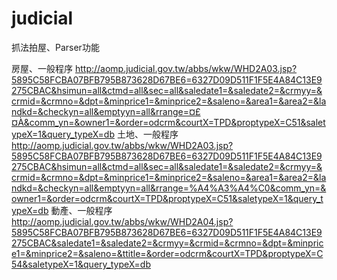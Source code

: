 # judicial
抓法拍屋、Parser功能

房屋、一般程序
http://aomp.judicial.gov.tw/abbs/wkw/WHD2A03.jsp?5895C58FCBA07BFB795B873628D67BE6=6327D09D511F1F5E4A84C13E9275CBAC&hsimun=all&ctmd=all&sec=all&saledate1=&saledate2=&crmyy=&crmid=&crmno=&dpt=&minprice1=&minprice2=&saleno=&area1=&area2=&landkd=&checkyn=all&emptyyn=all&rrange=¤£¤À&comm_yn=&owner1=&order=odcrm&courtX=TPD&proptypeX=C51&saletypeX=1&query_typeX=db
土地、一般程序
http://aomp.judicial.gov.tw/abbs/wkw/WHD2A03.jsp?5895C58FCBA07BFB795B873628D67BE6=6327D09D511F1F5E4A84C13E9275CBAC&hsimun=all&ctmd=all&sec=all&saledate1=&saledate2=&crmyy=&crmid=&crmno=&dpt=&minprice1=&minprice2=&saleno=&area1=&area2=&landkd=&checkyn=all&emptyyn=all&rrange=%A4%A3%A4%C0&comm_yn=&owner1=&order=odcrm&courtX=TPD&proptypeX=C51&saletypeX=1&query_typeX=db
動產、一般程序
http://aomp.judicial.gov.tw/abbs/wkw/WHD2A04.jsp?5895C58FCBA07BFB795B873628D67BE6=6327D09D511F1F5E4A84C13E9275CBAC&saledate1=&saledate2=&crmyy=&crmid=&crmno=&dpt=&minprice1=&minprice2=&saleno=&ttitle=&order=odcrm&courtX=TPD&proptypeX=C54&saletypeX=1&query_typeX=db
